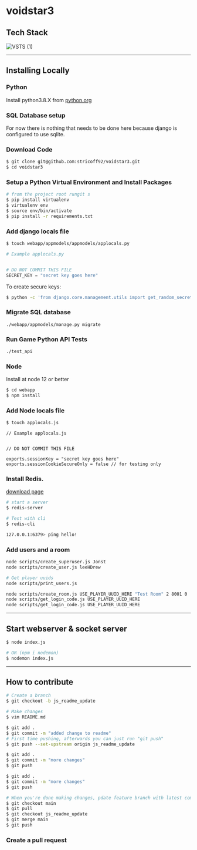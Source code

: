# voidstar3

## Tech Stack

![VSTS (1)](https://user-images.githubusercontent.com/20848221/141389162-c5eafebc-eac0-47b1-a110-c0262ff9d8e4.jpg)

<hr>

## Installing Locally


### Python

Install python3.8.X from <a href="https://www.python.org" target="_blank">python.org</a>


### SQL Database setup
For now there is nothing that needs to be done here because django is configured to use sqlite.


### Download Code
```bash
$ git clone git@github.com:stricoff92/voidstar3.git
$ cd voidstar3
```


### Setup a Python Virtual Environment and Install Packages
```bash
# from the project root rungit s
$ pip install virtualenv
$ virtualenv env
$ source env/bin/activate
$ pip install -r requirements.txt
```

### Add django locals file
```bash
$ touch webapp/appmodels/appmodels/applocals.py
```
```python
# Example applocals.py


# DO NOT COMMIT THIS FILE
SECRET_KEY = "secret key goes here"
```
To create secure keys:
```bash
$ python -c 'from django.core.management.utils import get_random_secret_key; print(get_random_secret_key())'
```

### Migrate SQL database
```
./webapp/appmodels/manage.py migrate

```

### Run Game Python API Tests
```bash
./test_api
```


### Node

Install at node 12 or better

```bash
$ cd webapp
$ npm install
```
### Add Node locals file
```bash
$ touch applocals.js
```
```node
// Example applocals.js


// DO NOT COMMIT THIS FILE

exports.sessionKey = "secret key goes here"
exports.sessionCookieSecureOnly = false // for testing only

```

### Install Redis.

<a href="https://redis.io/download">download page</a>
```bash
# start a server
$ redis-server

# Test with cli
$ redis-cli

127.0.0.1:6379> ping hello!

```


### Add users and a room
```bash
node scripts/create_superuser.js Jonst
node scripts/create_user.js leeHDrew

# Get player uuids
node scripts/print_users.js

node scripts/create_room.js USE_PLAYER_UUID_HERE "Test Room" 2 8001 0
node scripts/get_login_code.js USE_PLAYER_UUID_HERE
node scripts/get_login_code.js USE_PLAYER_UUID_HERE
```


<hr>

## Start webserver & socket server

```bash
$ node index.js

# OR (npm i nodemon)
$ nodemon index.js
```

<hr>

## How to contribute

```bash
# Create a branch
$ git checkout -b js_readme_update

# Make changes
$ vim README.md

$ git add .
$ git commit -m "added change to readme"
# First time pushing, afterwards you can just run "git push"
$ git push --set-upstream origin js_readme_update

$ git add .
$ git commit -m "more changes"
$ git push

$ git add .
$ git commit -m "more changes"
$ git push

# When you're done making changes, pdate feature branch with latest commits from master
$ git checkout main
$ git pull
$ git checkout js_readme_update
$ git merge main
$ git push
```

### Create a pull request
